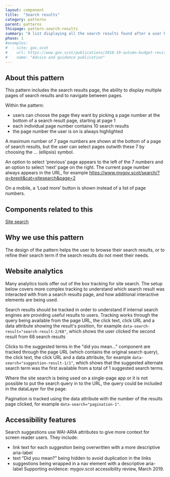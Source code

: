```yaml
---
layout: component
title:  "Search results"
category: patterns
parent: patterns
thispage: pattern.search-results
summary: "A list displaying all the search results found after a user has made a search."
phase: 1
#examples:
#  - site: gov.scot
#    url: https://www.gov.scot/publications/2018-19-autumn-budget-revision-supporting-document/
#    name: "Advice and guidance publication"
---
```


## About this pattern

This pattern includes the search results page, the ability to display multiple pages of search results and to navigate between pages.

Within the pattern:

- users can choose the page they want by picking a page number at the bottom of a search result page, starting at page 1
- each individual page number contains 10 search results
- the page number the user is on is always highlighted

A maximum number of 7 page numbers are shown at the bottom of a page of search results, but the user can select pages outwith these 7 by choosing the … (ellipsis) symbol.

An option to select ‘previous’ page appears to the left of the 7 numbers and an option to select ‘next’ page on the right. The current page number always appears in the URL, for example https://www.mygov.scot/search/?q=brexit&cat=sitesearch&page=2

On a mobile, a ‘Load more’ button is shown instead of a list of page numbers.

## Components related to this

[Site search](/components/site-search/)

## Why we use this pattern

The design of the pattern helps the user to browse their search results, or to refine their search term if the search results do not meet their needs.

## Website analytics

Many analytics tools offer out of the box tracking for site search. The setup below covers more complex tracking to understand which search result was interacted with from a search results page, and how additional interactive elements are being used.

Search results should be tracked in order to understand if internal search engines are providing useful results to users. Tracking works through the query being available from the page URL, the click text, click URL and a data attribute showing the result's position, for example <code>data-search-result="search-result-2/68"</code>, which shows the user clicked the second result from 68 search results

Clicks to the suggested terms in the "did you mean..." component are tracked through the page URL (which contains the original search query), the click text, the click URL and a data attribute, for example <code>data-search="suggestion-result-1/1"</code>, which shows that the suggested alternate search term was the first available from a total of 1 suggested search terms.

Where the site search is being used on a single-page app or it is not possible to put the search query in to the URL, the query could be included in the dataLayer for the page.

Pagination is tracked using the data attribute with the number of the results page clicked, for example <code>data-search="pagination-1"</code>.

## Accessibility features

Search suggestions use WAI-ARIA attributes to give more context for screen reader users. They include:  

*  link text for each suggestion being overwritten with a more descriptive aria-label
*  text “Did you mean?” being hidden to avoid duplication in the links
*  suggestions being wrapped in a nav element with a descriptive aria-label
Supporting evidence: mygov.scot accessibility review, March 2019.  
